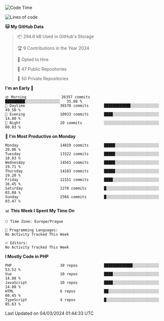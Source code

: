 <!--START_SECTION:waka-->
![Code Time](http://img.shields.io/badge/Code%20Time-1%2C583%20hrs%2058%20mins-blue)

![Lines of code](https://img.shields.io/badge/From%20Hello%20World%20I%27ve%20Written-23.2%20million%20lines%20of%20code-blue)

**🐱 My GitHub Data** 

> 📦 294.6 kB Used in GitHub's Storage 
 > 
> 🏆 9 Contributions in the Year 2024
 > 
> 💼 Opted to Hire
 > 
> 📜 47 Public Repositories 
 > 
> 🔑 50 Private Repositories 
 > 
**I'm an Early 🐤** 

```text
🌞 Morning                26357 commits       █████████░░░░░░░░░░░░░░░░   35.68 % 
🌆 Daytime                36570 commits       ████████████░░░░░░░░░░░░░   49.50 % 
🌃 Evening                10933 commits       ████░░░░░░░░░░░░░░░░░░░░░   14.80 % 
🌙 Night                  20 commits          ░░░░░░░░░░░░░░░░░░░░░░░░░   00.03 % 
```
📅 **I'm Most Productive on Monday** 

```text
Monday                   14819 commits       █████░░░░░░░░░░░░░░░░░░░░   20.06 % 
Tuesday                  13322 commits       █████░░░░░░░░░░░░░░░░░░░░   18.03 % 
Wednesday                14561 commits       █████░░░░░░░░░░░░░░░░░░░░   19.71 % 
Thursday                 14183 commits       █████░░░░░░░░░░░░░░░░░░░░   19.20 % 
Friday                   12151 commits       ████░░░░░░░░░░░░░░░░░░░░░   16.45 % 
Saturday                 2278 commits        █░░░░░░░░░░░░░░░░░░░░░░░░   03.08 % 
Sunday                   2566 commits        █░░░░░░░░░░░░░░░░░░░░░░░░   03.47 % 
```


📊 **This Week I Spent My Time On** 

```text
🕑︎ Time Zone: Europe/Prague

💬 Programming Languages: 
No Activity Tracked This Week

🔥 Editors: 
No Activity Tracked This Week
```

**I Mostly Code in PHP** 

```text
PHP                      38 repos            █████████████░░░░░░░░░░░░   53.52 % 
Vue                      10 repos            ████░░░░░░░░░░░░░░░░░░░░░   14.08 % 
JavaScript               10 repos            ████░░░░░░░░░░░░░░░░░░░░░   14.08 % 
HTML                     6 repos             ██░░░░░░░░░░░░░░░░░░░░░░░   08.45 % 
TypeScript               4 repos             █░░░░░░░░░░░░░░░░░░░░░░░░   05.63 % 
```




 Last Updated on 04/03/2024 01:44:33 UTC
<!--END_SECTION:waka-->
<!--
**AlexKratky/AlexKratky** is a ✨ _special_ ✨ repository because its `README.md` (this file) appears on your GitHub profile.

Here are some ideas to get you started:

- 🔭 I’m currently working on ...
- 🌱 I’m currently learning ...
- 👯 I’m looking to collaborate on ...
- 🤔 I’m looking for help with ...
- 💬 Ask me about ...
- 📫 How to reach me: ...
- 😄 Pronouns: ...
- ⚡ Fun fact: ...
-->
